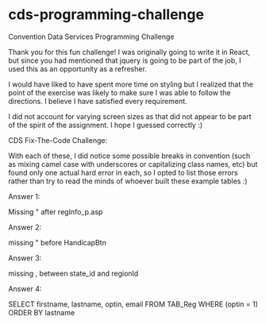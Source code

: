 # cds-programming-challenge

Convention Data Services Programming Challenge

Thank you for this fun challenge! I was originally going to write it in React, but since you had mentioned that jquery is going to be part of the job, I used this as an opportunity as a refresher.

I would have liked to have spent more time on styling but I realized that the point of the exercise was likely to make sure I was able to follow the directions. I believe I have satisfied every requirement.

I did not account for varying screen sizes as that did not appear to be part of the spirit of the assignment. I hope I guessed correctly :)

CDS Fix-The-Code Challenge:

With each of these, I did notice some possible breaks in convention (such as mixing camel case with underscores or capitalizing class names, etc) but found only one actual hard error in each, so I opted to list those errors rather than try to read the minds of whoever built these example tables :)

Answer 1:

Missing " after regInfo_p.asp

Answer 2:

missing " before HandicapBtn

Answer 3:

missing , between state_id and regionId

Answer 4:

SELECT firstname, lastname, optin, email
FROM TAB_Reg
WHERE (optin = 1)
ORDER BY lastname
